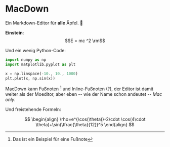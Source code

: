 # MacDown

Ein Markdown-Editor für **alle** Äpfel. 🍎

**Einstein**: $$E = mc ^2 \rm$$

Und ein wenig Python-Code:

~~~python
import numpy as np
import matplotlib.pyplot as plt

x = np.linspace(-10., 10., 1000)
plt.plot(x, np.sin(x))
~~~

MacDown kann Fußnoten [^1] und Inline-Fußnoten (?), der Editor ist damit weiter als der Moeditor, aber eben -- wie der Name schon andeutet -- *Mac only*.

Und freistehende Formeln:

$$
\begin{align}
\rho=e^{\cos(\theta)}-2\cdot
\cos(4\cdot
\theta)+\sin(\tfrac{\theta}{12})^5
\end{align}
$$



[^1]: Das ist ein Beispiel für eine Fußnote
